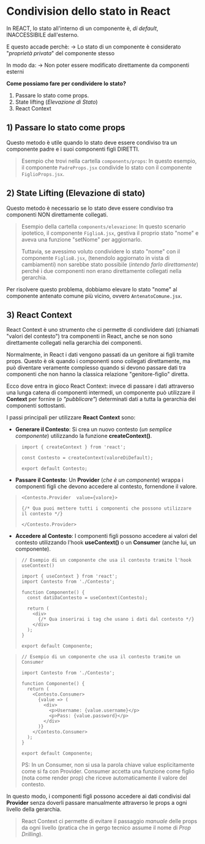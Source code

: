 
# Condivision dello stato in React

In REACT, lo stato all'interno di un componente è, *di default*, INACCESSIBILE dall'esterno.

E questo accade perchè:
-> Lo stato di un componente è considerato "*proprietà privata*" del componente stesso

In modo da:
-> Non poter essere modificato direttamente da componenti esterni

**Come possiamo fare per condividere lo stato?**

1) Passare lo stato come props.
2) State lifting (*Elevazione di Stato*)
3) React Context

## 1) Passare lo stato come props
Questo metodo è utile quando lo stato deve essere condiviso tra un componente padre e i suoi componenti figli DIRETTI.

> Esempio che trovi nella cartella `components/props`: In questo esempio, il componente
> `PadreProps.jsx` condivide lo stato con il componente `FiglioProps.jsx`.

## 2) State Lifting (Elevazione di stato)
Questo metodo è necessario se lo stato deve essere condiviso
tra componenti NON direttamente collegati.

> Esempio della cartella `components/elevazione`: In questo scenario ipotetico, il
> componente `FiglioA.jsx`, gestiva il proprio stato "nome" e aveva una
> funzione "setNome" per aggiornarlo.
>
> Tuttavia, se avessimo voluto condividere lo stato "nome" con il componente `FiglioB.jsx`, (tenendolo aggiornato in vista di cambiamenti) non sarebbe stato possibile (*intendo farlo direttamente*) perché i due componenti non erano direttamente collegati nella gerarchia.

Per risolvere questo problema, dobbiamo elevare lo stato "nome" al componente antenato comune più vicino, ovvero `AntenatoComune.jsx`.

## 3) React Context
React Context è uno strumento che ci permette di condividere dati (chiamati "valori del contesto") tra componenti in React, anche se non sono direttamente collegati nella gerarchia dei componenti.

Normalmente, in React i dati vengono passati da un genitore ai figli tramite props.
Questo è ok quando i componenti sono collegati direttamente, ma può diventare veramente complesso quando si devono passare dati tra componenti che non hanno la classica relazione "genitore-figlio" diretta.

Ecco dove entra in gioco React Context: invece di passare i dati attraverso una lunga catena di componenti intermedi, un componente può utilizzare il **Context** per fornire (*o "pubblicare"*) determinati dati a tutta la gerarchia dei componenti sottostanti.

I passi principali per utilizzare **React Context** sono:

- **Generare il Contesto**: Si crea un nuovo contesto (*un semplice componente*) utilizzando la funzione **createContext()**.

>     import { createContext } from 'react';
>
>     const Contesto = createContext(valoreDiDefault);
>
>     export default Contesto;


- **Passare il Contesto**: Un **Provider** (*che è un componente*) wrappa i componenti figli che devono accedere al contesto, fornendone il valore.

>     <Contesto.Provider  value={valore}>
>
>     {/* Qua puoi mettere tutti i componenti che possono utilizzare il contesto */}
>
>     </Contesto.Provider>



- **Accedere al Contesto**: I componenti figli possono accedere ai valori del contesto utilizzando l'hook **useContext()** o un **Consumer** (anche lui, un componente).

>     // Esempio di un componente che usa il contesto tramite l'hook useContext()
>
>     import { useContext } from 'react';
>     import Contesto from './Contesto';
>
>     function Componente() {
>       const datiDaContesto = useContext(Contesto);
>
>       return (
>         <div>
>           {/* Qua inserirai i tag che usano i dati dal contesto */}
>         </div>
>       );
>     }
>
>     export default Componente;


>     // Esempio di un componente che usa il contesto tramite un Consumer
>
>     import Contesto from './Contesto';
>
>     function Componente() {
>       return (
>         <Contesto.Consumer>
>           {value => (
>             <div>
>               <p>Username: {value.username}</p>
>               <p>Pass: {value.password}</p>
>             </div>
>           )}
>         </Contesto.Consumer>
>       );
>     }
>
>     export default Componente;
>
> PS: In un Consumer, non si usa la parola chiave value esplicitamente
> come si fa con Provider. Consumer accetta una funzione come figlio
> (nota come render prop) che riceve automaticamente il valore del
> contesto.









In questo modo, i componenti figli possono accedere ai dati condivisi dal **Provider**
senza doverli passare manualmente attraverso le props a ogni livello della gerarchia.

> React Context ci permette di evitare il passaggio *manuale* delle props da ogni livello (pratica che in gergo tecnico assume il nome di *Prop Drilling*).
